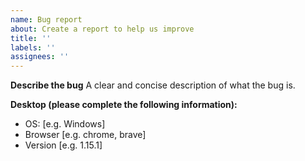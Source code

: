 ```yaml
---
name: Bug report
about: Create a report to help us improve
title: ''
labels: ''
assignees: ''
---
```


**Describe the bug**
A clear and concise description of what the bug is.

**Desktop (please complete the following information):**

- OS: [e.g. Windows]
- Browser [e.g. chrome, brave]
- Version [e.g. 1.15.1]
